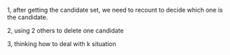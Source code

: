 1, after getting the candidate set, we need to recount to decide which one is the candidate.

2, using 2 others to delete one candidate

3, thinking how to deal with k situation